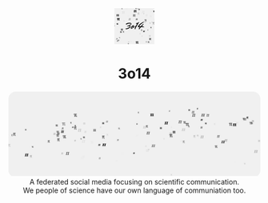 <div align="center">
    <img src="/assets/profile.png" width="80" />
    <h1>3o14</h1>
</div>
<div style="border-radius: 15px; overflow: hidden;">
  <img src="/assets/backdrop.png" />
</div>
<div align="center">
    A federated social media focusing on scientific communication.
</div>
<div align="center">
    We people of science have our own language of communiation too.
</div>
